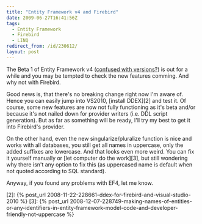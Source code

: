 ```yaml
---
title: "Entity Framework v4 and Firebird"
date: 2009-06-27T16:41:56Z
tags:
  - Entity Framework
  - Firebird
  - LINQ
redirect_from: /id/230612/
layout: post
---
```

The Beta 1 of Entity Framework v4 ([confused with versions?][1]) is out for a while and you may be tempted to check the new features comming. And why not with Firebird.

Good news is, that there's no breaking change right now I'm aware of. Hence you can easily jump into VS2010, [install DDEX][2] and test it. Of course, some new features are now not fully functioning as it's beta and/or because it's not nailed down for provider writers (i.e. DDL script generation). But as far as something will be ready, I'll try my best to get it into Firebird's provider.

On the other hand, even the new singularize/pluralize function is nice and works with all databases, you still get all names in uppercase, only the added suffixes are lowercase. And that looks even more weird. You can fix it yourself manually or [let computer do the work][3], but still wondering why there isn't any option to fix this (as uppercased name is default when not quoted according to SQL standard).

Anyway, if you found any problems with EF4, let me know.

[1]: http://thedatafarm.com/blog/data-access/ef4-ef4-ef4/
[2]: {% post_url 2008-11-22-228661-ddex-for-firebird-and-visual-studio-2010 %}
[3]: {% post_url 2008-12-07-228749-making-names-of-entities-or-any-identifiers-in-entity-framework-model-code-and-developer-friendly-not-uppercase %}